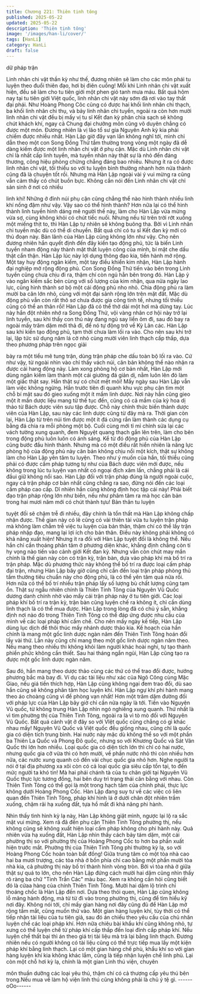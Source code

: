 ```yaml
---
title: Chương 221: Thiên tinh tông
published: 2025-05-22
updated: 2025-05-22
description: 'Thiên tinh tông'
image: '/images/han-li/cover/'
tags: [HanLi]
category: HanLi
draft: false
---
```


dữ pháp trận

Linh nhãn chi vật thần kỳ như thế, đương nhiên sẽ làm cho các
môn phái tu luyện theo đuổi thiên đạo, hơi bị điên cuồng! Mỗi khi
Linh nhãn chi vật xuất hiện, đều sẽ làm cho tu tiên giới một phen
gió tanh mưa máu.
Bất quá hôm nay tại tu tiên giới Việt quốc, linh nhãn chi vật này
sớm đã rơi vào tay thất đại phái.
Như Hoàng Phong Côc cũng có được hai khối linh nhãn chi
thạch, ba khối linh nhãn chi thụ, và bảy linh nhãn chi tuyền, ngoài
ra còn hơn mười linh nhãn chi vật đều bị mấy vị tu sĩ Kết đan kỳ
phân chia sạch sẽ không chút khách khí, ngay cả Chung đại
chưởng môn cũng vô duyên chẳng có được một món.
Đương nhiên là vị lão tổ sư gia Nguyên Anh kỳ kia phải chiếm
được nhiều nhất.
Hàn Lập giờ đây vạn lần không nghĩ tới, mình chỉ dẫn theo một
con Song Đồng Thử tầm thường trong vòng một ngày đã dễ dàng
kiếm được một linh nhãn chi vật ở phụ cận.
Mặc dù Linh nhãn chi vật chỉ là nhất cấp linh tuyền, mà tuyền
nhãn này thật sự là nhỏ đến đáng thương, công hiệu phỏng
chừng chẳng đáng bao nhiêu. Nhưng ít ra có được linh nhãn chi
vật, tối thiểu so với tu luyện bình thường nhanh hơn nửa thành
cũng đã là chuyện tốt rồi.
Nhưng mà Hàn Lập ngoài vài ý vui mừng ra cũng vẫn cảm thấy
có chút buồn bực.
Không cần nói đến Linh nhãn chi vật chỉ sản sinh ở nơi có nhiều

linh khí! Những ở đỉnh núi phụ cận cũng chẳng thể nào hình
thành nhiều linh khí nồng đậm như vậy. Vậy sao có thể hình
thành? Hơn nữa lại có thể hình thành linh tuyền hình dáng mê
người thế này, làm cho Hàn Lập vừa mừng vừa sợ, cùng không
khỏi có chút tiếc nuối.
Nhưng nếu từ trên trời rớt xuống một miếng thịt to, thì Hàn Lập tự
nhiên sẽ không buông tha.
Bởi vì Linh nhãn chi tuyền mặc dù có thể di chuyển. Bất quá chỉ
có tu sĩ Kết đan kỳ mới có thủ đoạn này. Bản lãnh của Hàn Lập
cũng không lớn như vậy. Cho nên đương nhiên hắn quyết định
đến đây kiến tạo động phủ, tức là biến Linh tuyền nham động này
thành mật thất luyện công của mình, bí mật che dấu thật cẩn
thận.
Hàn Lập lúc này lợi dụng thông đạo kia, tiến hành mở rộng.
Một tay huy động ngân kiếm, một tay điều khiển kim nhận, Hàn
Lập hành đại nghiệp mở rộng động phủ. Con Song Đồng Thử tiến
vào bên trong Linh tuyền cũng chưa chịu đi ra, thậm chí còn ngủ
hẳn bên trong đó.
Hàn Lập ỷ vào ngân kiếm sắc bén cùng với số lượng của kim
nhận, qua nửa ngày lao lực, cũng hình thành sơ bộ một cái động
phủ nho nhỏ. Chia động phủ ra làm mười ba căn lớn nhỏ, cùng
với một đại sảnh rộng lớn trên mặt đất.
Mặc dù động phủ vẫn còn rất thô sơ chưa được gia công tinh tế,
nhưng tối thiểu cũng có thể an thân rồi! Hàn Lập đã có thể thở dài
một hơi mà dừng tay.
Lúc này hắn đột nhiên nhớ ra Song Đồng Thử, vội vàng nhân cơ
hội này trở lại linh tuyền, sau khi thấy con thú này đang ngủ say
liền ôm đi, sau đó bay ra ngoài mấy trăm dặm mới thả đi, để nó tự
động trở về Kỳ Lân các.
Hàn Lập sau khi kiến tạo động phủ, tạm thời chưa làm lối ra vào.
Cho nên sau khi trở lại, lập tức sử dụng năm lá cờ nhỏ cùng mười
viên linh thạch cấp thấp, dựa theo phương pháp trên ngọc giải

bày ra một tiểu mê tung trận, dùng trận pháp che dấu toàn bộ lối
ra vào. Cứ như vậy, từ ngoài nhìn vào chỉ thấy vách núi, căn bản
không thể nào nhận ra được cái hang động này.
Làm xong phòng hộ cơ bản nhất, Hàn Lập mới dùng ngân kiếm
làm thành một cái giường đá giản dị, nằm luôn lên đó làm một
giấc thật say. Hắn thật sự có chút mệt mỏi!
Mấy ngày sau Hàn Lập vẫn làm việc không ngừng.
Hắn trước tiên đi quanh khu vực phụ cận tìm một chỗ bí mật sau
đó gieo xuống một ít mầm linh dược.
Nơi này hắn cũng gieo một ít mần dược liệu mang từ thế tục đến,
cũng có cả mầm của kỳ hoa dị thảo từ Bách dược viên sưu tập
được. Chỗ này chính thức biến thành dược viên của Hàn Lập,
sau này các linh dược cũng từ đây mà ra.
Thời gian còn lại, Hàn Lập từ trên núi tìm được một ít đá cứng rắn
làm thành các dụng cụ bằng đá chia ra mỗi phòng một bộ. Cuối
cùng mới tỉ mỉ chỉnh sửa lại các vách tường xung quanh, đem
Nguyệt quang thạch gắn lên trên, làm cho bên trong động phủ
luôn luôn có ánh sáng.
Kể từ đó động phủ của Hàn Lập cũng bước đầu hình thành.
Nhưng mà có một điều rất hiển nhiên là năng lực phòng hộ của
động phủ này căn bản không chịu nổi một kích, thật sự không làm
cho Hàn Lập yên tâm tu luyện. Theo như ý muốn của hắn, tối
thiểu cũng phải có được cấm pháp tương tự như của Bách dược
viên mới được, nếu không trong lúc tu luyện vạn nhất có ngoại
địch xâm lấn, chẳng phải là cái đầui giữ không nổi sao.
Hàn Lập đối với trận pháp đúng là người ngoài cuộc, ngay cả trận
pháp cơ bản nhất cũng chẳng ra sao, đừng nói đến các loại cấm
pháp cao cấp.
Dĩ nhiên hắn cũng không định học tập cái này! Phải biết đạo trận
pháp rộng lớn như biển, nếu như phâm tâm ra mà học căn bản
trong hai mươi năm mới có chút thành tựu! Bản thân tu luyện

tuyệt đối sẽ chậm trễ đi nhiều, đây chính là tổn thất mà Hàn Lập
không chấp nhận được.
Thế gian này có lẽ cũng có vài thiên tài vừa tu luyện trận pháp mà
không làm chẫm trễ việc tu luyện của bản thân, thậm chí có thể
lấy trận pháp nhập đạo, mang lại lợi ích cho bản thân.
Điều này không phải không có khả năng xuất hiện! Nhưng ít ra
đối với Hàn Lập tuyệt đối là không thể.
Nếu hắn chỉ cần thoáng phân tâm ở phương diện khác, khẳng
định chẳng còn tí hy vọng nào tiến vào cảnh giới Kết đan kỳ.
Nhưng vẫn còn chút may mắn chính là thế gian này còn có trận
kỳ, trận bàn, dựa vào pháp khí mà bố trí ra trận pháp.
Mặc dù phương thức này không thể bố trí ra được loại cấm pháp
đại trận, nhưng Hàn Lập bây giờ cũng chỉ cần đến loại trận pháp
phòng thủ tầm thường tiêu chuẩn này cho động phủ, là có thể yên
tâm quá nửa rồi. Hơn nữa có thể bố trí nhiều trận pháp lấy số
lượng bù chất lượng cũng tạm ổn.
Thật sự ngẫu nhiên chính là Thiên Tinh Tông của Nguyên Vũ
Quốc dương danh chính nhờ vào mấy cái trận pháp này ở tu tiên
giới. Các loại pháp khí bố trí ra trận kỳ, trận bàn cũng luyện chế ra
không ít, chỉ cần dùng linh thạch là có thể mua được.
Hàn Lập trong lòng đã có chủ ý sẵn, khẳng định nơi nào đó trong
Thiên Tinh Tông có thể đáp ứng được nhu cầu của mình về các
loại pháp khí cấm chế.
Cho nên mấy ngày kế tiếp, Hàn Lập dùng lục dịch để thôi thúc
mấy nhánh dược thảo kia. Kế hoạch của hắn chính là mang một
gốc linh dược ngàn năm đến Thiên Tinh Tông hoán đổi lấy vài
thứ. Lần này cũng chỉ mang theo một gốc linh dược ngàn năm
theo. Nếu mang theo nhiều thì không khỏi làm người khác hoài
nghi, tự tạo thành phiền phức không cần thiết.
Sau hai tháng ngắn ngủi, Hàn Lập cũng tạo ra được một gốc linh
dược ngàn năm.

Sau đó, hắn mang theo dược thảo cùng các thứ có thể trao đổi
được, hướng phương bắc mà bay đi. Ví dụ các tài liệu như xác
của Ngô Công cùng Mặc Giao, nếu giá tiền thích hợp, Hàn Lập
cũng không ngại đem trao đổi, dù sao hắn cũng sẽ không phân
tâm học luyện khí.
Hàn Lập ngự khí phi hành mang theo áo choàng cũng vì đề
phòng vạn nhất!
Hơn một trăm dặm đường đối với pháp lực của Hàn Lập bây giờ
chỉ cần nửa ngày là tới.
Tiến vào Nguyên Vũ quốc, từ không trung Hàn Lập nhìn ngó
nghiêng xung quanh. Thứ nhất là vì tìm phường thị của Thiên
Tinh Tông, ngoài ra là vì tò mò đối với Nguyên Vũ Quốc. Bất quá
cảnh vật ở đây so với VIệt quốc cũng chẳng có gì khác nhau mấy!
Nguyên Vũ Quốc và Việt quốc đều giống nhau, cũng chỉ là quốc
gia có diện tích trung bình.
Hai nước này mặc dù không thể so với một phần ba Thiên La
Quốc và Phong Đô quốc, nhưng so với Khương Quốc và Sát Vân
Quốc thì lớn hơn nhiều.
Loại quốc gia có diện tích lớn thì chỉ có hai nước, nhưng quốc gia
cỡ vừa thì có hơn mười, về phần nước nhỏ thì còn nhiều hơn
nữa, các nước xung quanh có đến vài chục quốc gia nhỏ hơn.
Nghe người ta nói ở tại địa phương xa xôi còn có cả loại quốc gia
siêu cấp tồn tại, to đến mức người ta khó tin!
Mà hai phái chánh tà của tu chân giới tại Nguyên Vũ Quốc thực
lực tương đồng, hai bên duy trì trạng thái cân bằng với nhau. Còn
Thiên Tinh Tông có thể gọi là một trong hạch tâm của chính phái,
thực lực không dưới Hoàng Phong Cốc.
Hàn Lập đang suy tư về các việc có liên quan đến Thiên Tinh
Tông, pháp khí hình lá ở dưới chân đột nhiên trầm xuống, chậm
rãi hạ xuống đất, tựa hồ mất đi khả năng phi hành.

Nhìn thấy tình hình kỳ lạ này, Hàn Lập không giật mình, ngược lại
lộ ra sắc mặt vui mừng. Xem rã đã đến phụ cận Thiên Tinh Tông
phường thị, nếu không cũng sẽ không xuất hiện loại cấm pháp
không cho phi hành này.
Quả nhiên vừa hạ xuống đất, Hàn Lập nhìn thấy cách bảy tám
dặm, một cái phường thị so với phường thị của Hoàng Phong Cốc
to hơn ba phần xuất hiện trước mắt.
Phường thị của Thiên Tinh Tông phi thường kỳ lạ, so với Hoàng
Phong Cốc hoàn toàn bất đồng! Giữa trung tâm có một tòa nhà
cao hai ba mươi trượng, các tòa nhà ở bốn phía chỉ cao bằng một
phần mười tòa nhà kia, cả phường thị này bố trí thành hình vòng
tròn.
Bởi vì tòa nhà ở giữa thật sự quá to lớn, cho nên Hàn Lập đứng
cách mười hai dặm cũng nhìn thấy rõ ràng ba chữ "Tinh Trần
Các" màu bạc. Xem ra không cần hỏi cũng biết đó là cửaa hàng
của chính Thiên Tinh Tông.
Mười hai dặm lộ trình chỉ thoáng chốc là Hàn Lập đến nơi.
Dựa theo thói quen, Hàn Lập cũng không lỗ mãng hành động, mà
từ từ đi vào trong phường thị, cũng để tìm hiểu kỹ nơi đây.
Không nói tới, chỉ mấy gian hàng nơi đây cũng đủ để Hàn Lập mở
rộng tầm mắt, cũng muốn thử vào.
Một gian hàng luyện khí, tùy thời có thể tiếp nhận tài liệu của tu
tiên giả, sau đó án chiếu theo yêu cầu của chủ nhân luyện chế
các loại pháp khí. Hơn nữa chiêu bài khẩu khí cũng không nhỏ, tự
xưng có thể luyện chế từ pháp khí cấp thấp đến loại đỉnh cấp
pháp khí. Nếu luyện chế thất bại thì án theo giá trị tài liệu mà trả
lại bằng linh thạch. Đương nhiên nếu có người không có tài liệu
cũng có thể trực tiếp mua lấy một kiện pháp khí bằng linh thạch.
Lại có một gian hàng chế phù, khẩu khí so với gian hàng luyện
khí kia không khác lắm, cũng là tiếp nhận luyện chế linh phù.
Lại còn một chỗ hơi kỳ lạ, chính là một gian Linh thú viện, chuyên

môn thuần dưỡng các loại yêu thú, thậm chí có cả thượng cấp
yêu thú bên trong.Nếu mua về làm hộ viện linh thú cũng không
phải là chủ ý tệ gì.
------oOo------
